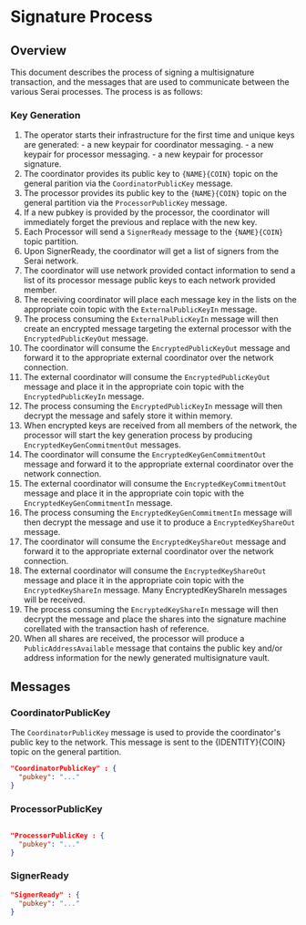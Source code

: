 # Signature Process

## Overview

This document describes the process of signing a multisignature transaction, and the messages that are used to communicate between the various Serai processes. The process is as follows:

### Key Generation

1. The operator starts their infrastructure for the first time and unique keys are generated:
        - a new keypair for coordinator messaging.
        - a new keypair for processor messaging.
        - a new keypair for processor signature.
2. The coordinator provides its public key to `{NAME}{COIN}` topic on the general parition via the `CoordinatorPublicKey` message.
3. The processor provides its public key to the `{NAME}{COIN}` topic on the general partition via the `ProcessorPublicKey` message.
4. If a new pubkey is provided by the processor, the coordinator will immediately forget the previous and replace with the new key.
5. Each Processor will send a `SignerReady` message to the `{NAME}{COIN}` topic partition.
6. Upon SignerReady, the coordinator will get a list of signers from the Serai network.
7. The coordinator will use network provided contact information to send a list of its processor message public keys to each network provided member.
8. The receiving coordinator will place each message key in the lists on the appropriate coin topic with the `ExternalPublicKeyIn` message.
9. The process consuming the `ExternalPublicKeyIn` message will then create an encrypted message targeting the external processor with the `EncryptedPublicKeyOut` message.
10. The coordinator will consume the `EncryptedPublicKeyOut` message and forward it to the appropriate external coordinator over the network connection.
11. The external coordinator will consume the `EncryptedPublicKeyOut` message and place it in the appropriate coin topic with the `EncryptedPublicKeyIn` message.
12. The process consuming the `EncryptedPublicKeyIn` message will then decrypt the message and safely store it within memory.
13. When encrypted keys are received from all members of the network, the processor will start the key generation process by producing `EncryptedKeyGenCommitmentOut` messages.
14. The coordinator will consume the `EncryptedKeyGenCommitmentOut` message and forward it to the appropriate external coordinator over the network connection.
15. The external coordinator will consume the `EncryptedKeyCommitmentOut` message and place it in the appropriate coin topic with the `EncryptedKeyGenCommitmentIn` message.
16. The process consuming the `EncryptedKeyGenCommitmentIn` message will then decrypt the message and use it to produce a `EncryptedKeyShareOut` message.
17. The coordinator will consume the `EncryptedKeyShareOut` message and forward it to the appropriate external coordinator over the network connection.
18. The external coordinator will consume the `EncryptedKeyShareOut` message and place it in the appropriate coin topic with the `EncryptedKeyShareIn` message. Many EncryptedKeyShareIn messages will be received.
19. The process consuming the `EncryptedKeyShareIn` message will then decrypt the message and place the shares into the signature machine corellated with the transaction hash of reference.
20. When all shares are received, the processor will produce a `PublicAddressAvailable` message that contains the public key and/or address information for the newly generated multisignature vault.

## Messages

### CoordinatorPublicKey

The `CoordinatorPublicKey` message is used to provide the coordinator's public key to the network. This message is sent to the {IDENTITY}{COIN} topic on the general partition.

```json
"CoordinatorPublicKey" : {
  "pubkey": "..."
}
```

### ProcessorPublicKey

```json

"ProcessorPublicKey : {
  "pubkey": "..."
}
```

### SignerReady

```json
"SignerReady" : {
  "pubkey": "..."
}
```
